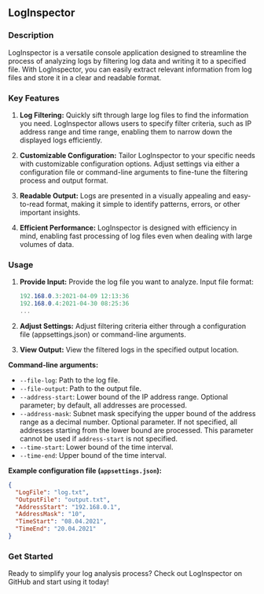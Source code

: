 ## LogInspector

### Description
LogInspector is a versatile console application designed to streamline the process of analyzing logs by filtering log data and writing it to a specified file. With LogInspector, you can easily extract relevant information from log files and store it in a clear and readable format.

### Key Features
1. **Log Filtering:** Quickly sift through large log files to find the information you need. LogInspector allows users to specify filter criteria, such as IP address range and time range, enabling them to narrow down the displayed logs efficiently.
   
2. **Customizable Configuration:** Tailor LogInspector to your specific needs with customizable configuration options. Adjust settings via either a configuration file or command-line arguments to fine-tune the filtering process and output format.

3. **Readable Output:** Logs are presented in a visually appealing and easy-to-read format, making it simple to identify patterns, errors, or other important insights.

4. **Efficient Performance:** LogInspector is designed with efficiency in mind, enabling fast processing of log files even when dealing with large volumes of data.

### Usage
   
1. **Provide Input:** Provide the log file you want to analyze.
   Input file format:

   ```csharp
   192.168.0.3:2021-04-09 12:13:36
   192.168.0.4:2021-04-30 08:25:36
   ...
   
2. **Adjust Settings:** Adjust filtering criteria either through a configuration file (appsettings.json) or command-line arguments.
   
3. **View Output:** View the filtered logs in the specified output location.

**Command-line arguments:**
- `--file-log`: Path to the log file.
- `--file-output`: Path to the output file.
- `--address-start`: Lower bound of the IP address range. Optional parameter; by default, all addresses are processed.
- `--address-mask`: Subnet mask specifying the upper bound of the address range as a decimal number. Optional parameter. If not specified, all addresses starting from the lower bound are processed. This parameter cannot be used if `address-start` is not specified.
- `--time-start`: Lower bound of the time interval.
- `--time-end`: Upper bound of the time interval.

**Example configuration file (`appsettings.json`):**
```json
{
  "LogFile": "log.txt",
  "OutputFile": "output.txt",
  "AddressStart": "192.168.0.1",
  "AddressMask": "10",
  "TimeStart": "08.04.2021",
  "TimeEnd": "20.04.2021"
}
```
### Get Started
Ready to simplify your log analysis process? Check out LogInspector on GitHub and start using it today!

